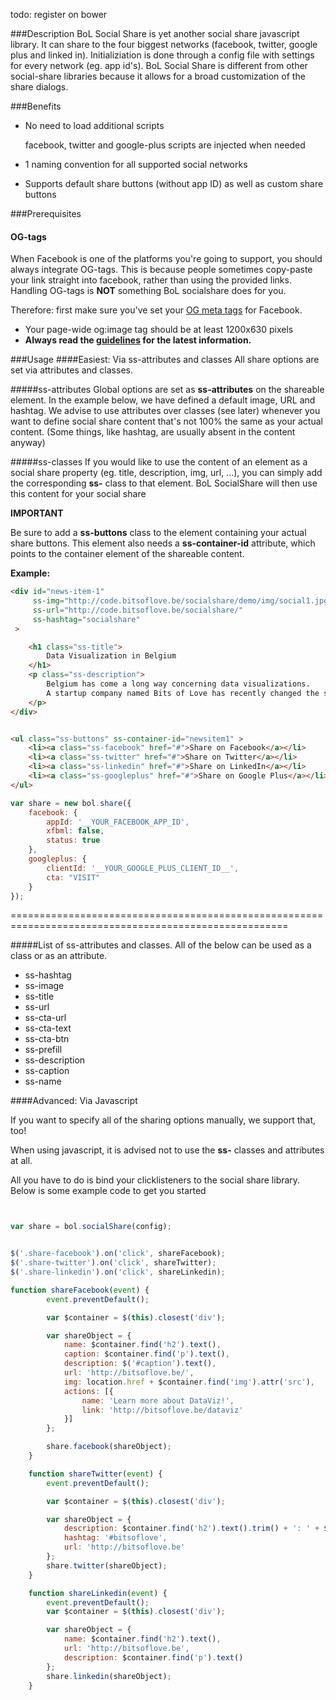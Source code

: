 todo: register on bower




###Description
BoL Social Share is yet another social share javascript library. It can share to the four biggest networks (facebook, twitter, google plus and linked in). Initializiation is done through a config file with settings for every network (eg. app id's). BoL Social Share is different from other social-share libraries because it allows for a broad customization of the share dialogs.



###Benefits

- No need to load additional scripts

    facebook, twitter and google-plus scripts are injected when needed

- 1 naming convention for all supported social networks

- Supports default share buttons (without app ID) as well as custom share buttons


###Prerequisites
#### OG-tags
When Facebook is one of the platforms you're going to support, you should always integrate OG-tags.
This is because people sometimes copy-paste your link straight into facebook, rather than using the provided links. Handling OG-tags is **NOT** something BoL socialshare does for you.

Therefore: first make sure you've set your [OG meta tags](https://developers.facebook.com/docs/sharing/best-practices) for Facebook.
- Your page-wide og:image tag should be at least 1200x630 pixels
- **Always read the [guidelines](https://developers.facebook.com/docs/sharing/best-practices) for the latest information.**



###Usage
####Easiest: Via ss-attributes and classes
All share options are set via attributes and classes.

#####ss-attributes
Global options are set as **ss-attributes** on the shareable element.
In the example below, we have defined a default image, URL and hashtag. We advise to use attributes over classes (see later) whenever you want to define social share content that's not 100% the same as your actual content. (Some things, like hashtag, are usually absent in the content anyway)

#####ss-classes
If you would like to use the content of an element as a social share property (eg. title, description, img, url, ...), you can simply add the corresponding **ss-** class to that element. BoL SocialShare will then use this content for your social share

**IMPORTANT**

Be sure to add a **ss-buttons** class to the element containing your actual share buttons. This element also needs a **ss-container-id** attribute, which points to the container element of the shareable content.



**Example:**
```html
<div id="news-item-1"
     ss-img="http://code.bitsoflove.be/socialshare/demo/img/social1.jpg"
     ss-url="http://code.bitsoflove.be/socialshare/"
     ss-hashtag="socialshare"
 >

    <h1 class="ss-title">
        Data Visualization in Belgium
    </h1>
    <p class="ss-description">
        Belgium has come a long way concerning data visualizations.
        A startup company named Bits of Love has recently changed the scene.
    </p>
</div>


<ul class="ss-buttons" ss-container-id="newsitem1" >
    <li><a class="ss-facebook" href="#">Share on Facebook</a></li>
    <li><a class="ss-twitter" href="#">Share on Twitter</a></li>
    <li><a class="ss-linkedin" href="#">Share on LinkedIn</a></li>
    <li><a class="ss-googleplus" href="#">Share on Google Plus</a></li>
</ul>

```


```javascript
var share = new bol.share({
    facebook: {
        appId: '__YOUR_FACEBOOK_APP_ID',
        xfbml: false,
        status: true
    },
    googleplus: {
        clientId: '__YOUR_GOOGLE_PLUS_CLIENT_ID__',
        cta: "VISIT"
    }
});
```


======================================================================================================


#####List of ss-attributes and classes.
All of the below can be used as a class or as an attribute.

- ss-hashtag
- ss-image
- ss-title
- ss-url
- ss-cta-url
- ss-cta-text
- ss-cta-btn
- ss-prefill
- ss-description
- ss-caption
- ss-name




####Advanced: Via Javascript

If you want to specify all of the sharing options manually, we support that, too!

When using javascript, it is advised not to use the **ss-** classes and attributes at all.

All you have to do is bind your clicklisteners to the social share library.
Below is some example code to get you started
```javascript


var share = bol.socialShare(config);


$('.share-facebook').on('click', shareFacebook);
$('.share-twitter').on('click', shareTwitter);
$('.share-linkedin').on('click', shareLinkedin);

function shareFacebook(event) {
        event.preventDefault();

        var $container = $(this).closest('div');

        var shareObject = {
            name: $container.find('h2').text(),
            caption: $container.find('p').text(),
            description: $('#caption').text(),
            url: 'http://bitsoflove.be/',
            img: location.href + $container.find('img').attr('src'),
            actions: [{
                name: 'Learn more about DataViz!',
                link: 'http://bitsoflove.be/dataviz'
            }]
        };

        share.facebook(shareObject);
    }

    function shareTwitter(event) {
        event.preventDefault();

        var $container = $(this).closest('div');

        var shareObject = {
            description: $container.find('h2').text().trim() + ': ' + $container.find('p').text(),
            hashtag: '#bitsoflove',
            url: 'http://bitsoflove.be'
        };
        share.twitter(shareObject);
    }

    function shareLinkedin(event) {
        event.preventDefault();
        var $container = $(this).closest('div');

        var shareObject = {
            name: $container.find('h2').text(),
            url: 'http://bitsoflove.be',
            description: $container.find('p').text()
        };
        share.linkedin(shareObject);
    }
```




<!--
Use images that are at least 1200 x 630 pixels for the best display on high resolution devices. At the minimum, you should use images that are 600 x 315 pixels to display link page posts with larger images.

###Options



###Facebook

Read the guidelines for up-to-date information!

og:image should be at least 1200x630 px
-->
